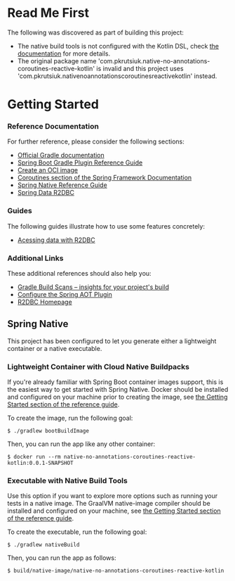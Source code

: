 # Read Me First
The following was discovered as part of building this project:

* The native build tools is not configured with the Kotlin DSL, check [the documentation](https://docs.spring.io/spring-native/docs/0.10.4/reference/htmlsingle/#_add_the_native_build_tools_plugin) for more details.
* The original package name 'com.pkrutsiuk.native-no-annotations-coroutines-reactive-kotlin' is invalid and this project uses 'com.pkrutsiuk.nativenoannotationscoroutinesreactivekotlin' instead.

# Getting Started

### Reference Documentation
For further reference, please consider the following sections:

* [Official Gradle documentation](https://docs.gradle.org)
* [Spring Boot Gradle Plugin Reference Guide](https://docs.spring.io/spring-boot/docs/2.5.6/gradle-plugin/reference/html/)
* [Create an OCI image](https://docs.spring.io/spring-boot/docs/2.5.6/gradle-plugin/reference/html/#build-image)
* [Coroutines section of the Spring Framework Documentation](https://docs.spring.io/spring/docs/5.3.12/spring-framework-reference/languages.html#coroutines)
* [Spring Native Reference Guide](https://docs.spring.io/spring-native/docs/current/reference/htmlsingle/)
* [Spring Data R2DBC](https://docs.spring.io/spring-boot/docs/2.5.6/reference/html/spring-boot-features.html#boot-features-r2dbc)

### Guides
The following guides illustrate how to use some features concretely:

* [Acessing data with R2DBC](https://spring.io/guides/gs/accessing-data-r2dbc/)

### Additional Links
These additional references should also help you:

* [Gradle Build Scans – insights for your project's build](https://scans.gradle.com#gradle)
* [Configure the Spring AOT Plugin](https://docs.spring.io/spring-native/docs/0.10.4/reference/htmlsingle/#spring-aot-gradle)
* [R2DBC Homepage](https://r2dbc.io)

## Spring Native

This project has been configured to let you generate either a lightweight container or a native executable.

### Lightweight Container with Cloud Native Buildpacks
If you're already familiar with Spring Boot container images support, this is the easiest way to get started with Spring Native.
Docker should be installed and configured on your machine prior to creating the image, see [the Getting Started section of the reference guide](https://docs.spring.io/spring-native/docs/0.10.4/reference/htmlsingle/#getting-started-buildpacks).

To create the image, run the following goal:

```
$ ./gradlew bootBuildImage
```

Then, you can run the app like any other container:

```
$ docker run --rm native-no-annotations-coroutines-reactive-kotlin:0.0.1-SNAPSHOT
```

### Executable with Native Build Tools
Use this option if you want to explore more options such as running your tests in a native image.
The GraalVM native-image compiler should be installed and configured on your machine, see [the Getting Started section of the reference guide](https://docs.spring.io/spring-native/docs/0.10.4/reference/htmlsingle/#getting-started-native-build-tools).

To create the executable, run the following goal:

```
$ ./gradlew nativeBuild
```

Then, you can run the app as follows:
```
$ build/native-image/native-no-annotations-coroutines-reactive-kotlin
```
